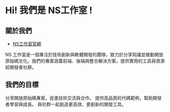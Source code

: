 # Hi! 我們是 NS工作室 !
## 關於我們
- [NS工作室官網](https://studio.justlikeboss.com)

NS 工作室是一個專注於技術創新與軟體開發的團隊，致力於分享知識並推動開放原始碼文化。我們的專案涵蓋前端、後端與整合解決方案，提供實用的工具與資源給開發者社群。

## 我們的目標
分享開放原始碼專案，促進技術交流與合作。
提供高品質的代碼範例，幫助開發者學習與成長。
與社群一起創造更高效、更創新的開發工具。
